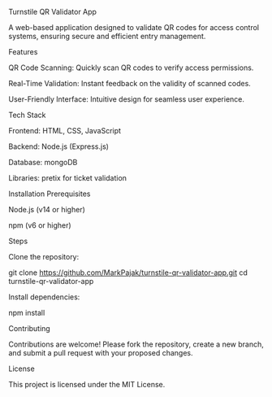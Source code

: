 Turnstile QR Validator App

A web-based application designed to validate QR codes for access control systems, ensuring secure and efficient entry management.

Features

QR Code Scanning: Quickly scan QR codes to verify access permissions.

Real-Time Validation: Instant feedback on the validity of scanned codes.

User-Friendly Interface: Intuitive design for seamless user experience.

Tech Stack

Frontend: HTML, CSS, JavaScript

Backend: Node.js (Express.js)

Database: mongoDB

Libraries: pretix
 for ticket validation

Installation
Prerequisites

Node.js (v14 or higher)

npm (v6 or higher)

Steps

Clone the repository:

git clone https://github.com/MarkPajak/turnstile-qr-validator-app.git
cd turnstile-qr-validator-app


Install dependencies:

npm install


Contributing

Contributions are welcome! Please fork the repository, create a new branch, and submit a pull request with your proposed changes.

License

This project is licensed under the MIT License.
